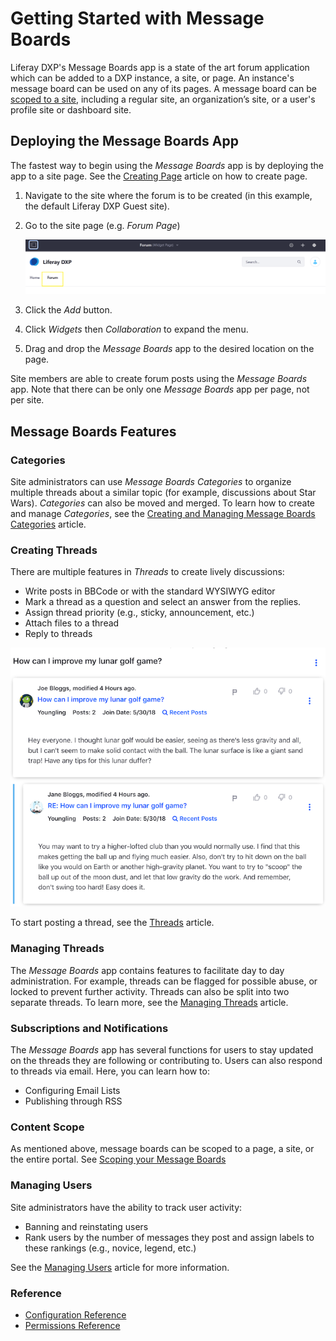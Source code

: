 # Getting Started with Message Boards

Liferay DXP's Message Boards app is a state of the art forum application which can be added to a DXP instance, a site, or page. An instance's message board can be used on any of its pages. A message board can be [scoped to a site](https://help.liferay.com/hc/articles/360028819992-Widget-Scope), including a regular site, an organization’s site, or a user's profile site or dashboard site.

## Deploying the Message Boards App

The fastest way to begin using the _Message Boards_ app is by deploying the app to a site page. See the [Creating Page](https://help.liferay.com/hc/articles/360029132211-Creating-Pages) article on how to create page.

1. Navigate to the site where the forum is to be created (in this example, the default Liferay DXP Guest site).
1. Go to the site page (e.g. _Forum Page_)

    ![New Forum Page](./getting-started-with-message-boards/images/03.png)

1. Click the _Add_ button.
1. Click _Widgets_ then _Collaboration_ to expand the menu.
1. Drag and drop the _Message Boards_ app to the desired location on the page.

Site members are able to create forum posts using the _Message Boards_ app. Note that there can be only one _Message Boards_ app per page, not per site.

## Message Boards Features

### Categories

Site administrators can use _Message Boards Categories_ to organize multiple threads about a similar topic (for example, discussions about Star Wars). _Categories_ can also be moved and merged. To learn how to create and manage _Categories_, see the [Creating and Managing Message Boards Categories](./02-creating-message-boards-categories.md) article.

### Creating Threads

There are multiple features in _Threads_ to create lively discussions:

* Write posts in BBCode or with the standard WYSIWYG editor
* Mark a thread as a question and select an answer from the replies.
* Assign thread priority (e.g., sticky, announcement, etc.)
* Attach files to a thread
* Reply to threads

![Figure 2: A thread's view displays author information and thread content, for the thread and all replies to the thread.](./getting-started-with-message-boards/images/02.png)

To start posting a thread, see the [Threads](./03-creating-threads.md) article.

### Managing Threads

The _Message Boards_ app contains features to facilitate day to day administration. For example, threads can be flagged for possible abuse, or locked to prevent further activity. Threads can also be split into two separate threads. To learn more, see the [Managing Threads](./04-managing-message-boards.md) article.

### Subscriptions and Notifications

The _Message Boards_ app has several functions for users to stay updated on the threads they are following or contributing to. Users can also respond to threads via email. Here, you can learn how to:

* Configuring Email Lists
* Publishing through RSS

### Content Scope

As mentioned above, message boards can be scoped to a page, a site, or the entire portal. See [Scoping your Message Boards](./06-scoping-your-message-boards.md)

### Managing Users

Site administrators have the ability to track user activity:

* Banning and reinstating users
* Rank users by the number of messages they post and assign labels to these rankings (e.g., novice, legend, etc.)

See the [Managing Users]() article for more information.

### Reference

* [Configuration Reference]()
* [Permissions Reference](./08-message-boards-permissions-reference.md)
